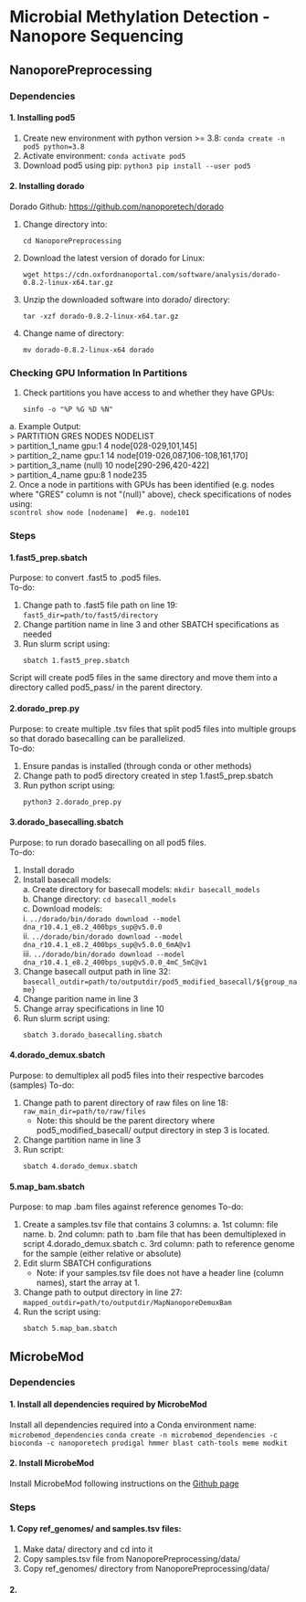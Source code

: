 # Microbial Methylation Detection - Nanopore Sequencing
## NanoporePreprocessing
### Dependencies
#### 1. Installing pod5
1. Create new environment with python version >= 3.8: `conda create -n pod5 python=3.8`
2. Activate environment: `conda activate pod5`
3. Download pod5 using pip: `python3 pip install --user pod5`

#### 2. Installing dorado 
Dorado Github: https://github.com/nanoporetech/dorado 
1. Change directory into: 
    ```
    cd NanoporePreprocessing
    ```
2. Download the latest version of dorado for Linux: 
    ```
    wget https://cdn.oxfordnanoportal.com/software/analysis/dorado-0.8.2-linux-x64.tar.gz
    ```
3. Unzip the downloaded software into dorado/ directory: 
    ```
    tar -xzf dorado-0.8.2-linux-x64.tar.gz
    ```
4. Change name of directory: 
    ```
    mv dorado-0.8.2-linux-x64 dorado
    ```

### Checking GPU Information In Partitions
1. Check partitions you have access to and whether they have GPUs:  
    ```
    sinfo -o "%P %G %D %N"
    ```  
  a. Example Output:   
    > PARTITION GRES NODES NODELIST  
    > partition_1_name gpu:1 4 node[028-029,101,145]  
    > partition_2_name gpu:1 14 node[019-026,087,106-108,161,170]  
    > partition_3_name (null) 10 node[290-296,420-422]  
    > partition_4_name gpu:8 1 node235  
2. Once a node in partitions with GPUs has been identified (e.g. nodes where "GRES" column is not "(null)" above), check specifications of nodes using:   
    ```
    scontrol show node [nodename]  #e.g. node101
    ```

### Steps
#### 1.fast5_prep.sbatch
Purpose: to convert .fast5 to .pod5 files.  
To-do:  
1. Change path to .fast5 file path on line 19: `fast5_dir=path/to/fast5/directory` 
2. Change partition name in line 3 and other SBATCH specifications as needed  
3. Run slurm script using: 
    ```
    sbatch 1.fast5_prep.sbatch
    ```  

Script will create pod5 files in the same directory and move them into a directory called pod5_pass/ in the parent directory. 

#### 2.dorado_prep.py 
Purpose: to create multiple .tsv files that split pod5 files into multiple groups so that dorado basecalling can be parallelized.  
To-do:  
1. Ensure pandas is installed (through conda or other methods)
2. Change path to pod5 directory created in step 1.fast5_prep.sbatch 
3. Run python script using: 
    ```
    python3 2.dorado_prep.py
    ```

#### 3.dorado_basecalling.sbatch
Purpose: to run dorado basecalling on all pod5 files.  
To-do:  
1. Install dorado 
2. Install basecall models:  
  a. Create directory for basecall models: `mkdir basecall_models`  
  b. Change directory: `cd basecall_models`  
  c. Download models:  
    i. `../dorado/bin/dorado download --model dna_r10.4.1_e8.2_400bps_sup@v5.0.0`  
    ii. `../dorado/bin/dorado download --model dna_r10.4.1_e8.2_400bps_sup@v5.0.0_6mA@v1`  
    iii. `../dorado/bin/dorado download --model dna_r10.4.1_e8.2_400bps_sup@v5.0.0_4mC_5mC@v1`  
3. Change basecall output path in line 32:   `basecall_outdir=path/to/outputdir/pod5_modified_basecall/${group_name}`
4. Change parition name in line 3  
5. Change array specifications in line 10  
6. Run slurm script using:   
    ```
    sbatch 3.dorado_basecalling.sbatch
    ```

#### 4.dorado_demux.sbatch
Purpose: to demultiplex all pod5 files into their respective barcodes (samples)
To-do: 
1. Change path to parent directory of raw files on line 18: `raw_main_dir=path/to/raw/files`
    - Note: this should be the parent directory where pod5_modified_basecall/ output directory in step 3 is located. 
2. Change partition name in line 3 
2. Run script: 
    ```
    sbatch 4.dorado_demux.sbatch
    ```

#### 5.map_bam.sbatch
Purpose: to map .bam files against reference genomes 
To-do: 
1. Create a samples.tsv file that contains 3 columns: 
a. 1st column: file name. 
b. 2nd column: path to .bam file that has been demultiplexed in script 4.dorado_demux.sbatch 
c. 3rd column: path to reference genome for the sample (either relative or absolute)
2. Edit slurm SBATCH configurations 
    - Note: if your samples.tsv file does not have a header line (column names), start the array at 1. 
3. Change path to output directory in line 27: `mapped_outdir=path/to/outputdir/MapNanoporeDemuxBam`
4. Run the script using: 
    ```
    sbatch 5.map_bam.sbatch
    ```


## MicrobeMod
### Dependencies
#### 1. Install all dependencies required by MicrobeMod 
Install all dependencies required into a Conda environment name: `microbemod_dependencies`
    ```
    conda create -n microbemod_dependencies -c bioconda -c nanoporetech prodigal hmmer blast cath-tools meme modkit
    ```

#### 2. Install MicrobeMod
Install MicrobeMod following instructions on the [Github page](https://github.com/cultivarium/MicrobeMod)

### Steps
#### 1. Copy ref_genomes/ and samples.tsv files: 
1. Make data/ directory and cd into it 
2. Copy samples.tsv file from NanoporePreprocessing/data/
3. Copy ref_genomes/ directory from NanoporePreprocessing/data/

#### 2. 